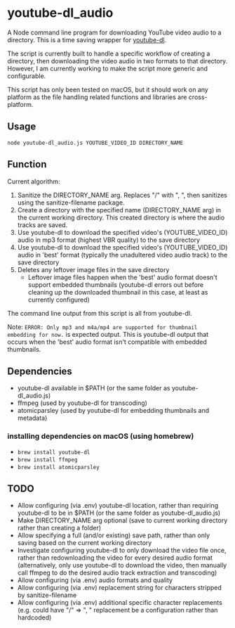 # youtube-dl_audio
A Node command line program for downloading YouTube video audio to a directory. This is a time saving wrapper for [youtube-dl](https://ytdl-org.github.io/youtube-dl/index.html).

The script is currently built to handle a specific workflow of creating a directory, then downloading the video audio in two formats to that directory. However, I am currently working to make the script more generic and configurable.

This script has only been tested on macOS, but it should work on any platform as the file handling related functions and libraries are cross-platform.

## Usage
`node youtube-dl_audio.js YOUTUBE_VIDEO_ID DIRECTORY_NAME`

## Function

Current algorithm:

1. Sanitize the DIRECTORY_NAME arg. Replaces "/" with ", ", then sanitizes using the sanitize-filename package.
1. Create a directory with the specified name (DIRECTORY_NAME arg) in the current working directory. This created directory is where the audio tracks are saved.
1. Use youtube-dl to download the specified video's (YOUTUBE_VIDEO_ID) audio in mp3 format (highest VBR quality) to the save directory
1. Use youtube-dl to download the specified video's (YOUTUBE_VIDEO_ID) audio in 'best' format (typically the unadultered video audio track) to the save directory
1. Deletes any leftover image files in the save directory
   * Leftover image files happen when the 'best' audio format doesn't support embedded thumbnails (youtube-dl errors out before cleaning up the downloaded thumbnail in this case, at least as currently configured)

The command line output from this script is all from youtube-dl.

Note: `ERROR: Only mp3 and m4a/mp4 are supported for thumbnail embedding for now.` is expected output. This is youtube-dl output that occurs when the 'best' audio format isn't compatible with embedded thumbnails.

## Dependencies

- youtube-dl available in $PATH (or the same folder as youtube-dl_audio.js)
- ffmpeg (used by youtube-dl for transcoding)
- atomicparsley (used by youtube-dl for embedding thumbnails and metadata)

### installing dependencies on macOS (using homebrew)

- `brew install youtube-dl`
- `brew install ffmpeg`
- `brew install atomicparsley`

## TODO

- Allow configuring (via .env) youtube-dl location, rather than requiring youtube-dl to be in $PATH (or the same folder as youtube-dl_audio.js)
- Make DIRECTORY_NAME arg optional (save to current working directory rather than creating a folder)
- Allow specifying a full (and/or existing) save path, rather than only saving based on the current working directory
- Investigate configuring youtube-dl to only download the video file once, rather than redownloading the video for every desired audio format (alternatively, only use youtube-dl to download the video, then manually call ffmpeg to do the desired audio track extraction and transcoding)
- Allow configuring (via .env) audio formats and quality
- Allow configuring (via .env) replacement string for characters stripped by sanitize-filename
- Allow configuring (via .env) additional specific character replacements (e.g. could have "/" => ", " replacement be a configuration rather than hardcoded)
